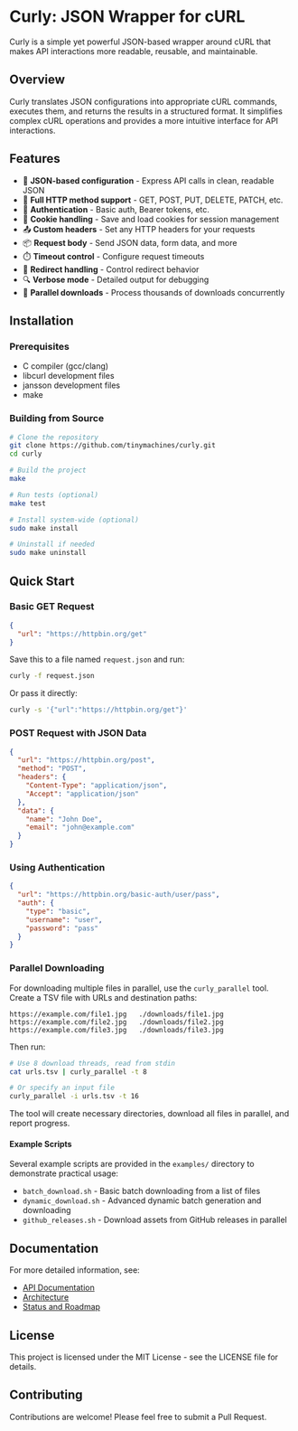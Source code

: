 # Curly: JSON Wrapper for cURL

Curly is a simple yet powerful JSON-based wrapper around cURL that makes API interactions more readable, reusable, and maintainable.

## Overview

Curly translates JSON configurations into appropriate cURL commands, executes them, and returns the results in a structured format. It simplifies complex cURL operations and provides a more intuitive interface for API interactions.

## Features

- 📄 **JSON-based configuration** - Express API calls in clean, readable JSON
- 🔄 **Full HTTP method support** - GET, POST, PUT, DELETE, PATCH, etc.
- 🔐 **Authentication** - Basic auth, Bearer tokens, etc.
- 🍪 **Cookie handling** - Save and load cookies for session management
- 📤 **Custom headers** - Set any HTTP headers for your requests
- 📦 **Request body** - Send JSON data, form data, and more
- ⏱️ **Timeout control** - Configure request timeouts
- 🔄 **Redirect handling** - Control redirect behavior
- 🔍 **Verbose mode** - Detailed output for debugging
- 🚀 **Parallel downloads** - Process thousands of downloads concurrently

## Installation

### Prerequisites

- C compiler (gcc/clang)
- libcurl development files
- jansson development files
- make

### Building from Source

```bash
# Clone the repository
git clone https://github.com/tinymachines/curly.git
cd curly

# Build the project
make

# Run tests (optional)
make test

# Install system-wide (optional)
sudo make install

# Uninstall if needed
sudo make uninstall
```

## Quick Start

### Basic GET Request

```json
{
  "url": "https://httpbin.org/get"
}
```

Save this to a file named `request.json` and run:

```bash
curly -f request.json
```

Or pass it directly:

```bash
curly -s '{"url":"https://httpbin.org/get"}'
```

### POST Request with JSON Data

```json
{
  "url": "https://httpbin.org/post",
  "method": "POST",
  "headers": {
    "Content-Type": "application/json",
    "Accept": "application/json"
  },
  "data": {
    "name": "John Doe",
    "email": "john@example.com"
  }
}
```

### Using Authentication

```json
{
  "url": "https://httpbin.org/basic-auth/user/pass",
  "auth": {
    "type": "basic",
    "username": "user",
    "password": "pass"
  }
}
```

### Parallel Downloading

For downloading multiple files in parallel, use the `curly_parallel` tool. Create a TSV file with URLs and destination paths:

```
https://example.com/file1.jpg	./downloads/file1.jpg
https://example.com/file2.jpg	./downloads/file2.jpg
https://example.com/file3.jpg	./downloads/file3.jpg
```

Then run:

```bash
# Use 8 download threads, read from stdin
cat urls.tsv | curly_parallel -t 8

# Or specify an input file
curly_parallel -i urls.tsv -t 16
```

The tool will create necessary directories, download all files in parallel, and report progress.

#### Example Scripts

Several example scripts are provided in the `examples/` directory to demonstrate practical usage:

- `batch_download.sh` - Basic batch downloading from a list of files
- `dynamic_download.sh` - Advanced dynamic batch generation and downloading
- `github_releases.sh` - Download assets from GitHub releases in parallel

## Documentation

For more detailed information, see:

- [API Documentation](docs/API.md)
- [Architecture](docs/ARCHITECTURE.md)
- [Status and Roadmap](docs/STATUS.md)

## License

This project is licensed under the MIT License - see the LICENSE file for details.

## Contributing

Contributions are welcome! Please feel free to submit a Pull Request.